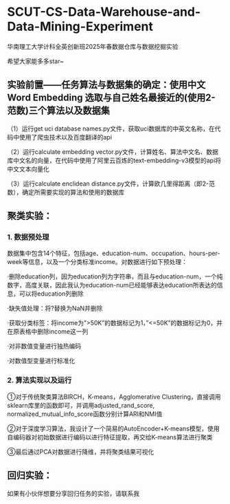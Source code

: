 # SCUT-CS-Data-Warehouse-and-Data-Mining-Experiment
华南理工大学计科全英创新班2025年春数据仓库与数据挖掘实验

希望大家能多多star~

## 实验前置——任务算法与数据集的确定：使用中文 Word Embedding 选取与自己姓名最接近的(使用2-范数)三个算法以及数据集

（1）运行get uci database names.py文件，获取uci数据库的中英文名称，在代码中使用了爬虫技术以及百度翻译的api

（2）运行calculate embedding vector.py文件，计算姓名、算法中文名、数据库中文名的向量，在代码中使用了阿里云百炼的text-embedding-v3模型的api将中文文本向量化

（3）运行calculate enclidean distance.py文件，计算欧几里得距离（即2-范数），确定所需要实现的算法和使用的数据库

## 聚类实验：

### 1. 数据预处理
数据集中包含14个特征，包括age、education-num、occupation、hours-per-week等信息，以及一个分类标准income。对数据进行如下预处理：

·删除education列，因为education列为字符串，而且与education-num，一个纯数字，高度关联，因此我认为education-num已经能够表达education所表达的信息，可以将education列删除

·缺失值处理：将?替换为NaN并删除

·获取分类标签：将income为”>50K”的数据标记为1，”<=50K”的数据标记为0，并在原表格中删除income这一列
  
·对非数值变量进行独热编码

·对数值型变量进行标准化

### 2. 算法实现以及运行

①对于传统聚类算法BIRCH，K-means，Agglomerative Clustering，直接调用sklearn库里的函数即可，并调用adjusted_rand_score, normalized_mutual_info_score函数分别计算ARI和NMI值

②对于深度学习算法，我设计了一个简易的AutoEncoder+K-means模型，使用自编码器对初始数据进行编码以进行特征提取，再交给K-means算法进行聚类

③最后通过PCA对数据进行降维，并将聚类结果可视化

## 回归实验：

如果有小伙伴想要分享回归任务的实验，请联系我
